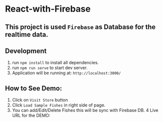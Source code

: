 # React-with-Firebase

## This project is used `Firebase` as Database for the realtime data.

## Development
1. run `npm install` to install all dependencies.
2. run `npm run serve` to start dev server.
3. Application will be running at: `http://localhost:3000/`

## How to See Demo:
1. Click on `Visit Store` button
2. Click `Load Sample Fishes` in right side of page.
3. You can add/Edit/Delete Fishes this will be sync with Firebase DB.
4 Live URL for the DEMO: